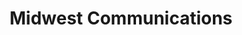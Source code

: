 ---
title: "Midwest Communications"
url: /lloydminster/midwest-communications/
shop: mobile phone
---